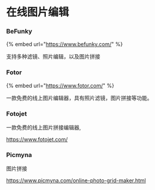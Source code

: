 # 在线图片编辑

### BeFunky

{% embed url="https://www.befunky.com/" %}

支持多种滤镜、照片编辑，以及图片拼接

### Fotor

{% embed url="https://www.fotor.com/" %}

一款免费的线上图片编辑器，具有照片滤镜，图片拼接等功能。

### Fotojet

一款免费的线上图片拼接编辑器,

https://www.fotojet.com/

### Picmyna

图片拼接

https://www.picmyna.com/online-photo-grid-maker.html

